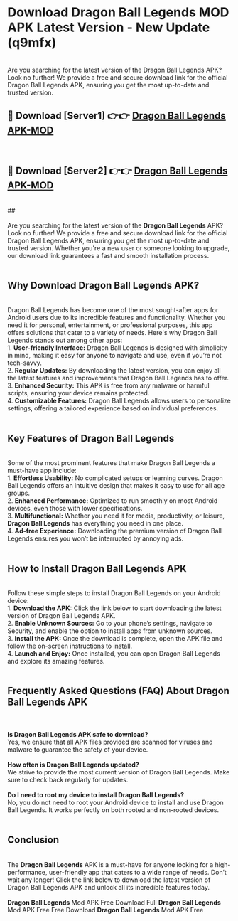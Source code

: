 # Download Dragon Ball Legends MOD APK Latest Version - New Update (q9mfx)<br>
<br>
Are you searching for the latest version of the Dragon Ball Legends APK? Look no further! We provide a free and secure download link for the official Dragon Ball Legends APK, ensuring you get the most up-to-date and trusted version.
 <br>

##  🔴 Download [Server1] 👉👉 <a href="https://download.123hd.live?title=Dragon Ball Legends">Dragon Ball Legends APK-MOD</a><br>
  <br>

##  🔴 Download [Server2] 👉👉 <a href="https://download.123hd.live?title=Dragon Ball Legends">Dragon Ball Legends APK-MOD</a><br>
  <br>
  ##
  <br>
  <br>
Are you searching for the latest version of the <strong>Dragon Ball Legends</strong> APK? Look no further! We provide a free and secure download link for the official Dragon Ball Legends APK, ensuring you get the most up-to-date and trusted version. Whether you're a new user or someone looking to upgrade, our download link guarantees a fast and smooth installation process.
<br><br>
<h2><strong>Why Download Dragon Ball Legends APK?</strong></h2>
<br>
Dragon Ball Legends has become one of the most sought-after apps for Android users due to its incredible features and functionality. Whether you need it for personal, entertainment, or professional purposes, this app offers solutions that cater to a variety of needs. Here's why Dragon Ball Legends stands out among other apps:
<br>
1. <strong>User-friendly Interface:</strong> Dragon Ball Legends is designed with simplicity in mind, making it easy for anyone to navigate and use, even if you’re not tech-savvy.
<br>
2. <strong>Regular Updates:</strong> By downloading the latest version, you can enjoy all the latest features and improvements that Dragon Ball Legends has to offer.
<br>
3. <strong>Enhanced Security:</strong> This APK is free from any malware or harmful scripts, ensuring your device remains protected.
<br>
4. <strong>Customizable Features:</strong> Dragon Ball Legends allows users to personalize settings, offering a tailored experience based on individual preferences.
<br><br>
<h2><strong>Key Features of Dragon Ball Legends</strong></h2>
<br>
Some of the most prominent features that make Dragon Ball Legends a must-have app include:
<br>
1. <strong>Effortless Usability:</strong> No complicated setups or learning curves. Dragon Ball Legends offers an intuitive design that makes it easy to use for all age groups.
<br>
2. <strong>Enhanced Performance:</strong> Optimized to run smoothly on most Android devices, even those with lower specifications.
<br>
3. <strong>Multifunctional:</strong> Whether you need it for media, productivity, or leisure, <strong>Dragon Ball Legends</strong> has everything you need in one place.
<br>
4. <strong>Ad-free Experience:</strong> Downloading the premium version of Dragon Ball Legends ensures you won’t be interrupted by annoying ads.
<br><br>
<h2><strong>How to Install Dragon Ball Legends APK</strong></h2>
<br>
Follow these simple steps to install Dragon Ball Legends on your Android device:
<br>
1. <strong>Download the APK:</strong> Click the link below to start downloading the latest version of Dragon Ball Legends APK.
<br>
2. <strong>Enable Unknown Sources:</strong> Go to your phone’s settings, navigate to Security, and enable the option to install apps from unknown sources.
<br>
3. <strong>Install the APK:</strong> Once the download is complete, open the APK file and follow the on-screen instructions to install.
<br>
4. <strong>Launch and Enjoy:</strong> Once installed, you can open Dragon Ball Legends and explore its amazing features.
<br><br>
<h2><strong>Frequently Asked Questions (FAQ) About Dragon Ball Legends APK</strong></h2>
<br><br>
<strong>Is Dragon Ball Legends APK safe to download?</strong>
<br>
Yes, we ensure that all APK files provided are scanned for viruses and malware to guarantee the safety of your device.
<br><br>
<strong>How often is Dragon Ball Legends updated?</strong>
<br>
We strive to provide the most current version of Dragon Ball Legends. Make sure to check back regularly for updates.
<br><br>
<strong>Do I need to root my device to install Dragon Ball Legends?</strong>
<br>
No, you do not need to root your Android device to install and use Dragon Ball Legends. It works perfectly on both rooted and non-rooted devices.
<br><br>
<h2><strong>Conclusion</strong></h2>
<br>
The <strong>Dragon Ball Legends</strong> APK is a must-have for anyone looking for a high-performance, user-friendly app that caters to a wide range of needs. Don’t wait any longer! Click the link below to download the latest version of Dragon Ball Legends APK and unlock all its incredible features today.
<br><br>
<strong>Dragon Ball Legends</strong> Mod APK Free Download Full <strong>Dragon Ball Legends</strong> Mod APK Free Free Download <strong>Dragon Ball Legends</strong> Mod APK Free